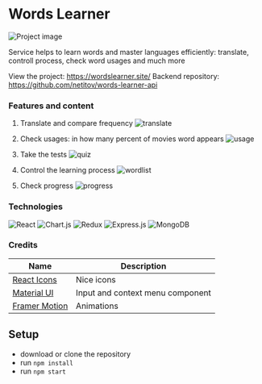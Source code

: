 # Words Learner

![Project image](https://github.com/T-Nick-13/lfcstat/blob/main/src/images/main-page.png)

Service helps to learn words and master languages efficiently: translate, controll process, check word usages and much more

View the project: <https://wordslearner.site/>
Backend repository: <https://github.com/netitov/words-learner-api>

### Features and content

1. Translate and compare frequency
![translate](https://github.com/T-Nick-13/lfcstat/blob/main/src/images/translate.png)

2. Check usages: in how many percent of movies word appears
![usage](https://github.com/T-Nick-13/lfcstat/blob/main/src/images/frequency.png)

3. Take the tests
![quiz](https://github.com/T-Nick-13/lfcstat/blob/main/src/images/quiz.png)

4. Control the learning process
![wordlist](https://github.com/T-Nick-13/lfcstat/blob/main/src/images/wordlist.png)

5. Check progress
![progress](https://github.com/T-Nick-13/lfcstat/blob/main/src/images/progress.png)

### Technologies

![React](https://img.shields.io/badge/react-%2320232a.svg?style=for-the-badge&logo=react&logoColor=%2361DAFB)
![Chart.js](https://img.shields.io/badge/chart.js-F5788D.svg?style=for-the-badge&logo=chart.js&logoColor=white)
![Redux](https://img.shields.io/badge/Redux-593D88?style=for-the-badge&logo=redux&logoColor=white)
![Express.js](https://img.shields.io/badge/express.js-%23404d59.svg?style=for-the-badge&logo=express&logoColor=%2361DAFB)
![MongoDB](https://img.shields.io/badge/MongoDB-%234ea94b.svg?style=for-the-badge&logo=mongodb&logoColor=white)

### Credits

| Name | Description|
| --- | --- |
| [React Icons](https://react-icons.github.io/react-icons) | Nice icons |
| [Material UI](https://mui.com/material-ui/getting-started/) | Input and context menu component |
| [Framer Motion](https://www.framer.com/motion/) | Animations |


## Setup

- download or clone the repository
- run ```npm install```
- run ```npm start```
